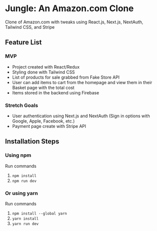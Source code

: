 # Jungle: An Amazon.com Clone

Clone of Amazon.com with tweaks using React.js, Next.js, NextAuth, Tailwind CSS, and Stripe

## Feature List

### MVP

-   Project created with React/Redux
-   Styling done with Tailwind CSS
-   List of products for sale grabbed from Fake Store API
-   User can add items to cart from the homepage and view them in their Basket page with the total cost
-   Items stored in the backend using Firebase

### Stretch Goals

-   User authentication using Next.js and NextAuth (Sign in options with Google, Apple, Facebook, etc.)
-   Payment page create with Stripe API

## Installation Steps

### Using npm

Run commands

1. `npm install`
2. `npm run dev`

### Or using yarn

Run commands

1. `npm install --global yarn`
2. `yarn install`
3. `yarn run dev`
